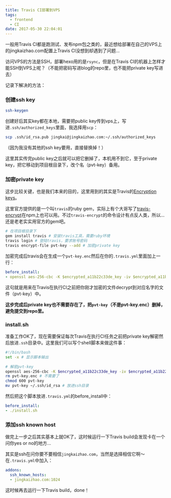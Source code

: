 ```yaml
---
title: Travis CI部署到VPS
tags:
  - frontend
  - CI
date: 2017-05-30 22:04:01
---
```



一般用Travis CI都是跑测试、发布npm包之类的，最近想给部署在自己的VPS上的jingkaizhao.com配置上Travis CI没想到却遇到了问题...

<!-- more -->

访问VPS的方法是SSH，部署hexo用的是`rsync`，但是在Travis CI的机器上怎样才能SSH到VPS上呢？（不能把密码写进blog的repo里，也不能把private key写进去）

记录下解决的方法：

### 创建ssh key

``` bash
ssh-keygen
```

创建好后其实key都在本地，需要把public key传到vps上，写进`.ssh/authorized_keys`里面，我选择用`scp`：

``` bash
scp .ssh/id_rsa.pub jingkai@jingkaizhao.com:~/.ssh/authorized_keys
```

（因为我没有其他的ssh key要用，直接替换掉！）

这里其实传完public key之后就可以把它删掉了，本机用不到它，至于private key，把它移动到项目根目录下，改个名（pvt-key）备用。



### 加密private key

这步比较关键，也是我们本来的目的，这里用到的其实是Travis的[Encryption keys](https://docs.travis-ci.com/user/encryption-keys/)。

这里官方提供的是一个叫`travis`的ruby gem，实际上有个大哥写了[travis-encrypt](https://www.npmjs.com/package/travis-encrypt)在npm上也可以用。不过`travis-encrypt`的命令设计有点反人类，所以...还是老老实实用官方的gem吧。

``` bash
# 在项目根目录下
gem install travis # 安装travis工具，需要ruby环境
travis login # 登陆travis，要求账号密码
travis encrypt-file pvt-key --add # 加密private key
```

加密完成后travis会在生成一个`pvt-key.enc`然后在你的`.travis.yml`里面加上一行：

``` yaml
before_install:
- openssl aes-256-cbc -K $encrypted_a11b22c33de_key -iv $encrypted_a11b22c33de_iv -in pvt-key.enc -out pvt-key -d
```

这句就是用来在Travis在执行CI之前把你刚才加密的文件decrypt到对应名字的文件（pvt-key）中。

**这步完成后private key也不需要存在了，把`pvt-key`（不是pvt-key.enc）删掉，避免提交到repo里。**



### install.sh

准备工作OK了，现在需要保证每次Travis在执行CI任务之前把private key解密然后放进`.ssh`目录中。这里我们可以写个shell脚本来做这件事：

``` bash
#!/bin/bash
set -x # 显示脚本输出
    
# 解密pvt-key
openssl aes-256-cbc -K $encrypted_a11b22c33de_key -iv $encrypted_a11b22c33de_iv -in pvt-key.enc -out pvt-key -d
rm pvt-key.enc # 不需要了
chmod 600 pvt-key
mv pvt-key ~/.ssh/id_rsa # 放进ssh目录
```

然后把这个脚本放进`.travis.yml`的before_install中：

``` yaml
before_install:
- ./install.sh
```



### 添加ssh known host

做完上一步之后其实基本上就OK了，这时候运行一下Travis build会发现卡在一个问你yes or no的地方...

其实是ssh在问你要不要相信`jingkaizhao.com`，当然是选择相信它啊～在`.travis.yml`中加入：

``` yaml
addons:
  ssh_known_hosts:
  - jingkaizhao.com:1024
```



这时候再去运行一下Travis build，done！